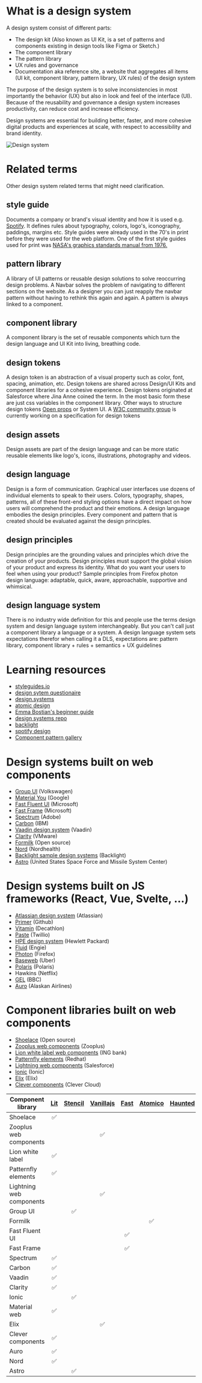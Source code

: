 # What is a design system
A design system consist of different parts:
- The design kit (Also known as UI Kit, is a set of patterns and components existing in design tools like Figma or Sketch.)
- The component library
- The pattern library
- UX rules and governance
- Documentation aka reference site, a website that aggregates all items (UI kit, component library, pattern library, UX rules) of the design system

The purpose of the design system is to solve inconsistencies in most importantly the behavior (UX) but also in look and feel of the interface (UI). Because of the reusability and governance a design system increases productivity, can reduce cost and increase efficiency.

Design systems are essential for building better, faster, and more cohesive digital products and experiences at scale, with respect to accessibility and brand identity.

![Design system](./Design%20systems.png)

# Related terms
Other design system related terms that might need clarification.

## style guide 
Documents a company or brand's visual identity and how it is used e.g. [Spotify](https://developer.spotify.com/documentation/general/design-and-branding/). It defines rules about typography, colors, logo's, iconography, paddings, margins etc. Style guides were already used in the 70's in print before they were used for the web platform. One of the first style guides used for print was [NASA's graphics standards manual from 1976.](https://www.nasa.gov/sites/default/files/atoms/files/nasa_graphics_manual_nhb_1430-2_jan_1976.pdf)

## pattern library
A library of UI patterns or reusable design solutions to solve reoccurring design problems. A Navbar solves the problem of navigating to different sections on the website. As a designer you can just reapply the navbar pattern without having to rethink this again and again. A pattern is always linked to a component.

## component library
A component library is the set of reusable components which turn the design language and UI Kit into living, breathing code.

## design tokens
A design token is an abstraction of a visual property such as color, font, spacing, animation, etc. Design tokens are shared across Design/UI Kits and component libraries for a cohesive experience. Design tokens originated at Salesforce where Jina Anne coined the term. In the most basic form these are just css variables in the component library. Other ways to structure design tokens [Open props](https://open-props.style/) or System UI. A [W3C community group](https://github.com/design-tokens/community-group) is currently working on a specification for design tokens

## design assets
Design assets are part of the design language and can be more static reusable elements like logo's, icons, illustrations, photography and videos.

## design language
Design is a form of communication. Graphical user interfaces use dozens of individual elements to speak to their users. Colors, typography, shapes, patterns, all of these front-end styling options have a direct impact on how users will comprehend the product and their emotions. A design language embodies the design principles. Every component and pattern that is created should be evaluated against the design principles.

## design principles
Design principles are the grounding values and principles which drive the creation of your products. Design principles must support the global vision of your product and express its identity. What do you want your users to feel when using your product? Sample principles from Firefox photon design language: adaptable, quick, aware, approachable, supportive and whimsical.

## design language system
There is no industry wide definition for this and people use the terms design system and design language system interchangeably. But you can't call just a component library a language or a system. A design language system sets expectations therefor when calling it a DLS, expectations are: pattern library, component library + rules + semantics + UX guidelines


# Learning resources
- [styleguides.io](http://styleguides.io/)
- [design sytem questionaire](https://github.com/bradfrost/design-system-questionnaire)
- [design.systems](https://design.systems/)
- [atomic design](https://atomicdesign.bradfrost.com/)
- [Emma Bostian's beginner guide](https://fem-design-systems.netlify.app/)
- [design systems repo](https://designsystemsrepo.com/)
- [backlight](https://backlight.dev/docs)
- [spotify design](https://spotify.design/article/5-things-i-wish-id-known-before-starting-a-design-system-at-spotify)
- [Component pattern gallery](https://component.gallery/components/)
# Design systems built on web components
- [Group UI](https://volkswagen.frontify.com/d/rzB71PwpjXgt) (Volkswagen)
- [Material You](https://material.io/) (Google)
- [Fast Fluent UI](https://github.com/microsoft/fluentui) (Microsoft)
- [Fast Frame](https://www.fast.design/docs/design-systems/fast-frame) (Microsoft)
- [Spectrum](https://spectrum.adobe.com/) (Adobe)
- [Carbon](https://www.carbondesignsystem.com/) (IBM)
- [Vaadin design system](https://vaadin.com/design-system) (Vaadin)
- [Clarity](https://clarity.design/) (VMware)
- [Formilk](https://github.com/atomicojs/formilk) (Open source)
- [Nord](https://nordhealth.design/) (Nordhealth)
- [Backlight sample design systems](https://backlight.dev/docs/design-system-examples) (Backlight)
- [Astro](https://www.astrouxds.com/) (United States Space Force and Missile System Center)

# Design systems built on JS frameworks (React, Vue, Svelte, ...)
- [Atlassian design system](https://atlassian.design/) (Atlassian)
- [Primer](https://primer.style/) (Github)
- [Vitamin](https://www.decathlon.design/726f8c765/p/71b8e3-decathlon-design-system) (Decathlon)
- [Paste](https://primer.style/) (Twillio)
- [HPE design system](https://design-system.hpe.design/) (Hewlett Packard)
- [Fluid](https://www.engie.design/) (Engie)
- [Photon](https://design.firefox.com/photon/) (Firefox)
- [Baseweb](https://baseweb.design/) (Uber)
- [Polaris](https://polaris.shopify.com/) (Polaris)
- Hawkins (Netflix)
- [GEL](https://www.bbc.co.uk/gel) (BBC)
- [Auro](https://auro.alaskaair.com/) (Alaskan Airlines)

# Component libraries built on web components
- [Shoelace](https://shoelace.style/) (Open source)
- [Zooplus web components](https://github.com/zooplus/zoo-web-components) (Zooplus)
- [Lion white label web components](https://github.com/ing-bank/lion) (ING bank)
- [Patternfly elements](https://github.com/patternfly/patternfly-elements) (Redhat)
- [Lightning web components](https://developer.salesforce.com/docs/component-library/documentation/en/lwc) (Salesforce)
- [Ionic](https://ionicframework.com/) (Ionic)
- [Elix](https://github.com/elix/elix) (Elix)
- [Clever components](https://github.com/CleverCloud/clever-components) (Clever Cloud)

| Component library | [Lit](https://lit.dev/) | [Stencil](https://stenciljs.com/) | [Vanillajs](https://github.com/WICG/webcomponents) | [Fast](https://www.fast.design/) | [Atomico](https://atomicojs.github.io/) | [Haunted](https://github.com/matthewp/haunted) | [Hybrids](https://hybrids.js.org/#/) |
| --- | :---:|:---:|:---:|:---:|:---:|:---:|:---:|
| Shoelace | ✅ | | | | | | |
| Zooplus web components | | | ✅ | | | | |
| Lion white label | ✅ | | | | | | |
| Patternfly elements | ✅ | | | | | | |
| Lightning web components | | | ✅ | | | | |
| Group UI | | ✅ | | | | | |
| Formilk | | | | | ✅ | | |
| Fast Fluent UI | | | | ✅ | | | |
| Fast Frame | | | | ✅ | | | |
| Spectrum | ✅ | | | | | | |
| Carbon | ✅ | | | | | | |
| Vaadin | ✅ | | | | | | |
| Clarity | ✅ | | | | | | |
| Ionic | | ✅ | | | | | |
| Material web | ✅ | | | | | | |
| Elix | | | ✅ | | | | |
| Clever components | ✅ | | | | | | |
| Auro | ✅ | | | | | | |
| Nord | ✅ | | | | | | |
| Astro | | ✅ | | | | | |
